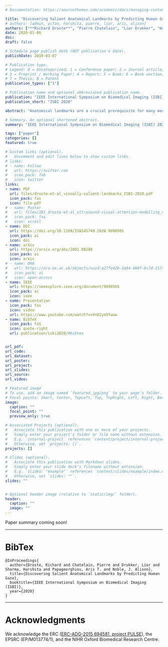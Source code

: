```yaml
---
# Documentation: https://sourcethemes.com/academic/docs/managing-content/

title: "Discovering Salient Anatomical Landmarks by Predicting Human Gaze"
# authors: [admin, yifan, harshita, pierre, lior, aris, alison]
authors: ["**Richard Droste**", "Pierre Chatelain", "Lior Drukker", "Harshita Sharma", "Aris Papageorghiou", "J Alison Noble"]
date: 2020-01-06
doi:
draft: false

# Schedule page publish date (NOT publication's date).
publishDate: 2019-03-07

# Publication type.
# Legend: 0 = Uncategorized; 1 = Conference paper; 2 = Journal article;
# 3 = Preprint / Working Paper; 4 = Report; 5 = Book; 6 = Book section;
# 7 = Thesis; 8 = Patent
publication_types: ["1"]

# Publication name and optional abbreviated publication name.
publication: "IEEE International Symposium on Biomedical Imaging (ISBI) 2020"
publication_short: "ISBI 2020"

abstract: "Anatomical landmarks are a crucial prerequisite for many medical imaging tasks. Usually, the set of landmarks for a given task is predefined by experts. The landmark locations for a given image are then annotated manually or via machine learning methods trained on manual annotations. In this paper, in contrast, we present a method to automatically discover and localize anatomical landmarks in medical images. Specifically, we consider landmarks that attract the visual attention of humans, which we term visually salient landmarks. We illustrate the method for fetal neurosonographic images. First, full-length clinical fetal ultrasound scans are recorded with live sonographer gaze-tracking. Next, a convolutional neural network (CNN) is trained to predict the gaze point distribution (saliency map) of the sonographers on scan video frames. The CNN is then used to predict saliency maps of unseen fetal neurosonographic images, and the landmarks are extracted as the local maxima of these saliency maps. Finally, the landmarks are matched across images by clustering the landmark CNN features. We show that the discovered landmarks can be used within affine image registration, with average landmark alignment errors between 4.1% and 10.9% of the fetal head long axis length."

# Summary. An optional shortened abstract.
summary: "IEEE International Symposium on Biomedical Imaging (ISBI) 2020. <span style=\"color: #c28422; font-weight:bold\">Oral presentation</span>. <span style=\"color: #2a8a80; font-weight:bold\">Runner up for Best Paper Award</span>."

tags: ["paper"]
categories: []
featured: true

# Custom links (optional).
#   Uncomment and edit lines below to show custom links.
# links:
# - name: Follow
#   url: https://twitter.com
#   icon_pack: fab
#   icon: twitter
links:
- name: PDF
  url: files/droste-et-al_visually-salient-landmarks_ISBI-2020.pdf
  icon_pack: fas
  icon: file-pdf
# - name: Poster
#   url: files/181_droste-et-al_ultrasound-visual-attention-modelling_v2-7.pdf
#   icon_pack: fas
#   icon: scroll
- name: DOI
  url: https://doi.org/10.1109/ISBI45749.2020.9098505
  icon_pack: ai
  icon: doi
- name: arXiv
  url: https://arxiv.org/abs/2001.08188
  icon_pack: ai
  icon: arxiv
# - name: ORA
#   url: https://ora.ox.ac.uk/objects/uuid:a27fe42b-3a94-4b0f-bc7d-2173c0348b6f
#   icon_pack: ai
#   icon: open-access
- name: IEEE
  url: https://ieeexplore.ieee.org/document/9098505
  icon_pack: ai
  icon: ieee
- name: Presentation
  icon_pack: fas
  icon: video
  url: https://www.youtube.com/watch?v=XnD2ym5Ywww
- name: BibTeX
  icon_pack: fas
  icon: quote-right
  url: publication/isbi2020/#bibtex


url_pdf:
url_code:
url_dataset:
url_poster:
url_project:
url_slides:
url_source:
url_video:

# Featured image
# To use, add an image named `featured.jpg/png` to your page's folder. 
# Focal points: Smart, Center, TopLeft, Top, TopRight, Left, Right, BottomLeft, Bottom, BottomRight.
image:
  caption: ""
  focal_point: ""
  preview_only: true

# Associated Projects (optional).
#   Associate this publication with one or more of your projects.
#   Simply enter your project's folder or file name without extension.
#   E.g. `internal-project` references `content/project/internal-project/index.md`.
#   Otherwise, set `projects: []`.
projects: []

# Slides (optional).
#   Associate this publication with Markdown slides.
#   Simply enter your slide deck's filename without extension.
#   E.g. `slides: "example"` references `content/slides/example/index.md`.
#   Otherwise, set `slides: ""`.
slides: ""


# Optional header image (relative to `static/img/` folder).
header:
  caption: ""
  image: ""
---
```


Paper summary coming soon!


<!-- Richard Droste*, Yifan Cai, Harshita Sharma, Pierre Chatelain, Lior Drukker, Aris T. Papageorghiou, J. Alison Noble -->

---
# BibTex
```
@InProceedings{
  author={Droste, Richard and Chatelain, Pierre and Drukker, Lior and Sharma, Harshita and Papageorghiou, Aris T. and Noble, J. Alison},
  title={Discovering Salient Anatomical Landmarks by Predicting Human Gaze},
  booktitle={IEEE International Symposium on Biomedical Imaging (ISBI)},
  year={2020}
}
```
---

# Acknowledgments

We acknowledge the ERC ([ERC-ADG-2015 694581, project PULSE](https://cordis.europa.eu/project/rcn/205894/factsheet/en)), the EPSRC (EP/M013774/1), and the NIHR Oxford Biomedical Research Centre.
